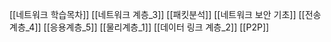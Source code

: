 
[[네트워크 학습목차]]
[[네트워크 계층_3]]
[[패킷분석]]
[[네트워크 보안 기초]]
[[전송계층_4]]
[[응용계층_5]]
[[물리계층_1]]
[[데이터 링크 계층_2]]
[[P2P]]
